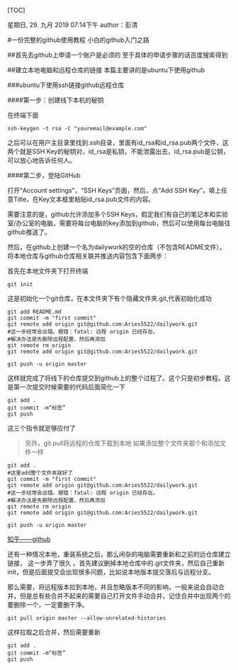 [TOC]

星期日, 29. 九月 2019 07:14下午 
author：彭清

#一份完整的github使用教程
小白的github入门之路

##首先去github上申请一个账户是必须的
至于具体的申请步骤的话百度搜索得到

##建立本地电脑和远程仓库的链接
本篇主要讲的是ubuntu下使用github

###ubuntu下使用ssh链接github远程仓库

####第一步：创建线下本机的秘钥

在终端下面

```
ssh-keygen -t rsa -C "youremail@example.com"
```
之后可以在用户主目录里找到.ssh目录，里面有id_rsa和id_rsa.pub两个文件，这两个就是SSH Key的秘钥对，id_rsa是私钥，不能泄露出去，id_rsa.pub是公钥，可以放心地告诉任何人。

####第二步，登陆GitHub

打开“Account settings”，“SSH Keys”页面，然后，点“Add SSH Key”，填上任意Title，在Key文本框里粘贴id_rsa.pub文件的内容。

需要注意的是，github允许添加多个SSH Keys，假定我们有自己的笔记本和实验室/办公室的电脑，需要将每台电脑的key添加到github，然后可以使用每台电脑往github推送了。

然后，在github上创建一个名为dailywork的空的仓库（不包含README文件）。
将本地仓库与github仓库相关联并推送内容包含下面两步：

首先在本地文件夹下打开终端
```
git init
```
这是初始化一个git仓库，在本文件夹下有个隐藏文件夹.git,代表初始化成功
```
git add README.md
git commit -m "first commit"
git remote add origin git@github.com:Aries5522/dailywork.git
#这一步经常会出错。报错：fatal: 远程 origin 已经存在。
#解决办法是先删除远程配置，然后再添加
git remote rm origin
git remote add origin git@github.com:Aries5522/dailywork.git

git push -u origin master
```
这样就完成了将线下的仓库提交到github上的整个过程了。这个只是初步教程。这是第一次提交时候需要的代码后面简化一下
```
git add .
git commit -m“标签”
git push
```
这三个指令就足够应付了

>另外，git pull将远程的仓库下载到本地
如果添加整个文件夹那个和添加文件一样

```
git add .
#这里add整个文件夹就好了
git commit -m "first commit"
git remote add origin git@github.com:Aries5522/dailywork.git
#这一步经常会出错。报错：fatal: 远程 origin 已经存在。
#解决办法是先删除远程配置，然后再添加
git remote rm origin
git remote add origin git@github.com:Aries5522/dailywork.git

git push -u origin master
```

[知乎——github](https://zhuanlan.zhihu.com/p/44181150) 


还有一种情况本地，重装系统之后，那么闲杂的电脑需要重新和之前的远仓库建立链接，
这一步弄了很久 。首先建议删掉本地仓库中的.git文件夹，然后自己重新init，但是后面提交会出现很多问题，比如说本地版本提交落后与远程分支。

那么需要，将远程版本拉到本地，并且忽略版本不同的影响，一般来说会自动合并，但是总有些合并不起来的需要自己打开文件手动合并，记住合并中出现两个的要删除一个，一定要删干净。
```
git pull origin master --allow-unrelated-histories 
```
这样拉取之后合并，然后需要重新

```
git add .
git commit -m“标签”
git push
```
